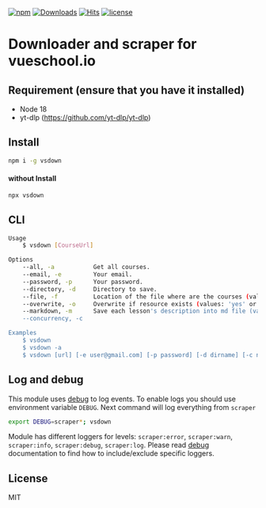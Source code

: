 [![npm](https://badgen.net/npm/v/vsdown)](https://www.npmjs.com/package/vsdown)
[![Downloads](https://img.shields.io/npm/dm/vsdown.svg?style=flat)](https://www.npmjs.org/package/vsdown)
[![Hits](https://hits.seeyoufarm.com/api/count/incr/badge.svg?url=https%3A%2F%2Fgithub.com%2Fmuhamed-didovic%2Fvsdown&count_bg=%2379C83D&title_bg=%23555555&icon=&icon_color=%23E7E7E7&title=hits&edge_flat=false)](https://hits.seeyoufarm.com)
[![license](https://flat.badgen.net/github/license/muhamed-didovic/vsdown)](https://github.com/muhamed-didovic/vsdown/blob/main/LICENSE)

# Downloader and scraper for vueschool.io

## Requirement (ensure that you have it installed)
- Node 18
- yt-dlp (https://github.com/yt-dlp/yt-dlp)

## Install
```sh
npm i -g vsdown
```

#### without Install
```sh
npx vsdown
```

## CLI
```sh
Usage
    $ vsdown [CourseUrl]

Options
    --all, -a           Get all courses.
    --email, -e         Your email.
    --password, -p      Your password.
    --directory, -d     Directory to save.
    --file, -f          Location of the file where are the courses (values: 'yes' or 'no'), default value is 'no'
    --overwrite, -o     Overwrite if resource exists (values: 'yes' or 'no'), default value is 'no'
    --markdown, -m      Save each lesson's description into md file (values: 'yes' or 'no'), default: yes
    --concurrency, -c

Examples
    $ vsdown
    $ vsdown -a
    $ vsdown [url] [-e user@gmail.com] [-p password] [-d dirname] [-c number] [-f path-to-file] [-o yes/no] [-m yes/no]
```

## Log and debug
This module uses [debug](https://github.com/visionmedia/debug) to log events. To enable logs you should use environment variable `DEBUG`.
Next command will log everything from `scraper`
```bash
export DEBUG=scraper*; vsdown
```

Module has different loggers for levels: `scraper:error`, `scraper:warn`, `scraper:info`, `scraper:debug`, `scraper:log`. Please read [debug](https://github.com/visionmedia/debug) documentation to find how to include/exclude specific loggers.

## License
MIT
